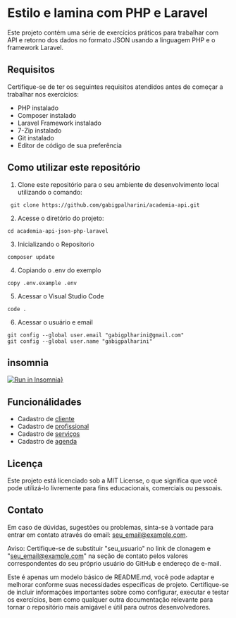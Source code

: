 # Estilo e lamina com PHP e Laravel
Este projeto contém uma série de exercícios práticos para trabalhar com API e retorno dos dados no formato JSON usando a linguagem PHP e o framework Laravel.

## Requisitos
Certifique-se de ter os seguintes requisitos atendidos antes de começar a trabalhar nos exercícios:

- PHP instalado
- Composer instalado
- Laravel Framework instalado
- 7-Zip instalado
- Git instalado
- Editor de código de sua preferência

## Como utilizar este repositório

1. Clone este repositório para o seu ambiente de desenvolvimento local utilizando o comando:
```
 git clone https://github.com/gabigpalharini/academia-api.git
 ```
2. Acesse o diretório do projeto:
```
cd academia-api-json-php-laravel
```
3. Inicializando o Repositorio
```
composer update
```
4. Copiando o .env do exemplo
```
copy .env.example .env
```
5. Acessar o Visual Studio Code
```
code .
```
6. Acessar o usuário e email
```
git config --global user.email "gabigplharini@gmail.com"
git config --global user.name "gabigpalharini"
```
## insomnia
[![Run in Insomnia}](https://insomnia.rest/images/run.svg)](https://insomnia.rest/run/?label=academia-api&uri=https%3A%2F%2Fraw.githubusercontent.com%2Fcestari15%2Facademia-api%2Fmain%2Finsomnia.json%3Ftoken%3DGHSAT0AAAAAACGBYDRKBG3MCQSZKXPCDWNKZGSEWTQ)

## Funcionálidades

* Cadastro de [cliente](cliente.md)
* Cadastro de [profissional](profissional.md)
* Cadastro de [serviços](servicos.md)
* Cadastro de [agenda](agenda.md)


## Licença
Este projeto está licenciado sob a MIT License, o que significa que você pode utilizá-lo livremente para fins educacionais, comerciais ou pessoais.

## Contato
Em caso de dúvidas, sugestões ou problemas, sinta-se à vontade para entrar em contato através do email: seu_email@example.com.

Aviso: Certifique-se de substituir "seu_usuario" no link de clonagem e "seu_email@example.com" na seção de contato pelos valores correspondentes do seu próprio usuário do GitHub e endereço de e-mail.

Este é apenas um modelo básico de README.md, você pode adaptar e melhorar conforme suas necessidades específicas de projeto. Certifique-se de incluir informações importantes sobre como configurar, executar e testar os exercícios, bem como qualquer outra documentação relevante para tornar o repositório mais amigável e útil para outros desenvolvedores.